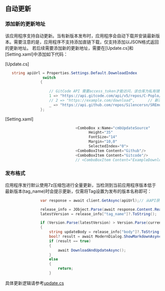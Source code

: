 ## 自动更新

### 添加新的更新地址
该应用程序支持自动更新。当有新版本发布时，应用程序会自动下载并安装最新版本。需要注意的是，应用程序不支持添加直链下载，仅支持添加以JSON格式返回的更新地址。
若后续需要添加新的更新地址，需要在[Update.cs]和[Setting.xaml]中添加如下代码：

[Update.cs]
```csharp
   string apiUrl = Properties.Settings.Default.DownloadIndex
                 switch
                {
                    
                    // GitCode API 需要access_token才能访问，该仓库为私有镜像仓库   
                    1 => "https://api.gitcode.com/api/v5/repos/C-Poplo/SREmulator/releases/latest/?access_token=4RszX_1zdryXuvgwHbV-Edr7",  // Gitcode 
                    // 2 => "https://example.com/download",      // 新添加的下载链接，返回值必须为JSON，暂未添加直链下载           
                    _ => "https://api.github.com/repos/Silencersn/SREmulator/releases/latest", // Github，默认链接
                };

```
[Setting.xaml]
```csharp
                                <ComboBox x:Name="cmbUpdateSource" 
                                      Height="35"
                                      FontSize="14"
                                      Margin="10,0"
                                      SelectedIndex="0">
                                <ComboBoxItem Content="Github"/>
                                <ComboBoxItem Content="Gitcode"/>
                                // <ComboBoxItem Content="ExampleDownload"/>
```

### 发布格式
应用程序发行默认使用7z压缩包进行全量更新，当检测到当前应用程序版本低于最新版本(tag_name)时会提示更新，仅需将Tag设置为发布的版本名称即可：
```csharp
                var response = await client.GetAsync(apiUrl);// 从API获取最新版本信息

                release_info = JObject.Parse(await response.Content.ReadAsStringAsync());
                latestVersion = release_info["tag_name"]?.ToString();

                if (Version.Parse(latestVersion) > Version.Parse(currentVersion))
                {
                    string updateBody = release_info["body"]?.ToString() ?? "无更新内容";
                    bool? result = await ModernDialog.ShowMarkdownAsync($"发现新版本{latestVersion}\n\n更新内容:\n{updateBody}\n\n是否下载？", "提示");
                    if (result == true)
                    {
                        await DownloadAndUpdateAsync();
                    }
                    else
                    {
                        return;
                    }
```
具体更新逻辑请参考[update.cs](SREmulator.GUI\Model\Update.cs)

